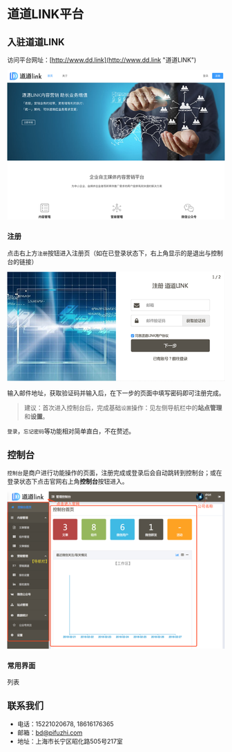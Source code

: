 # 道道LINK平台

## 入驻道道LINK

访问平台网址：[http://www.dd.link](http://www.dd.link "道道LINK")

![](/assets/00homepage.png)

### 注册

点击右上方`注册`按钮进入注册页（如在已登录状态下，右上角显示的是退出与控制台的链接）

![](/assets/01register.png)

输入邮件地址，获取验证码并输入后，在下一步的页面中填写密码即可注册完成。

> 建议：首次进入控制台后，完成基础`设置`操作：见左侧导航栏中的**站点管理**和**设置**。

`登录`，`忘记密码`等功能相对简单直白，不在赘述。

## 控制台

`控制台`是商户进行功能操作的页面，注册完成或登录后会自动跳转到控制台；或在登录状态下点击官网右上角**控制台**按钮进入。

![](/assets/02console.png)

### 常用界面

列表

## 联系我们

* 电话：15221020678, 18616176365
* 邮箱：bd@pifuzhi.com
* 地址：上海市长宁区昭化路505号217室



